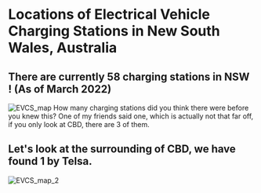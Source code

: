  # Locations of Electrical Vehicle Charging Stations in New South Wales, Australia
## There are currently 58 charging stations in NSW ! (As of March 2022)
![EVCS_map](https://user-images.githubusercontent.com/62376291/157606753-87b567f7-36db-4baa-9172-627d9084db21.png)
How many charging stations did you think there were before you knew this? One of my friends said one, which is actually not that far off, if you only look at CBD, there are 3 of them.
## Let's look at the surrounding of CBD, we have found 1 by Telsa.
![EVCS_map_2](https://user-images.githubusercontent.com/62376291/157817458-74d5eab8-06c2-4848-8743-6071bcccb9da.png)
